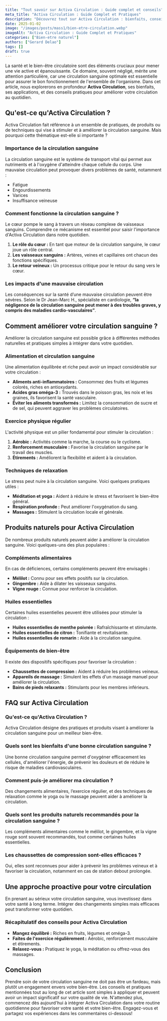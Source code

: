 ```yaml
---
title: "Tout savoir sur Activa Circulation : Guide complet et conseils"
meta_title: "Activa Circulation : Guide Complet et Pratiques"
description: "Découvrez tout sur Activa Circulation : bienfaits, conseils pratiques, et réponses à vos questions les plus fréquentes sur ce sujet essentiel."
date: 2025-01-02
image: "/images/posts/mass1/bien-etre-circulation.webp"
imageAlt: "Activa Circulation : Guide Complet et Pratiques"
categories: ["Bien-etre naturel"]
authors: ["Gerard Delao"]
tags: []
draft: true
---
```


La santé et le bien-être circulatoire sont des éléments cruciaux pour mener une vie active et épanouissante. Ce domaine, souvent négligé, mérite une attention particulière, car une circulation sanguine optimale est essentielle pour assurer le bon fonctionnement de l'ensemble de l'organisme. Dans cet article, nous explorerons en profondeur **Activa Circulation**, ses bienfaits, ses applications, et des conseils pratiques pour améliorer votre circulation au quotidien. 

## Qu'est-ce qu'Activa Circulation ?

Activa Circulation fait référence à un ensemble de pratiques, de produits ou de techniques qui vise à stimuler et à améliorer la circulation sanguine. Mais pourquoi cette thématique est-elle si importante ?

### Importance de la circulation sanguine

La circulation sanguine est le système de transport vital qui permet aux nutriments et à l'oxygène d'atteindre chaque cellule du corps. Une mauvaise circulation peut provoquer divers problèmes de santé, notamment :

- Fatigue
- Engourdissements
- Varices
- Insuffisance veineuse

### Comment fonctionne la circulation sanguine ?

Le cœur pompe le sang à travers un réseau complexe de vaisseaux sanguins. Comprendre ce mécanisme est essentiel pour saisir l'importance d'Activa Circulation dans notre quotidien.

1. **Le rôle du cœur :** En tant que moteur de la circulation sanguine, le cœur joue un rôle central.
2. **Les vaisseaux sanguins :** Artères, veines et capillaires ont chacun des fonctions spécifiques.
3. **Le retour veineux :** Un processus critique pour le retour du sang vers le cœur.

### Les impacts d'une mauvaise circulation

Les conséquences sur la santé d’une mauvaise circulation peuvent être sévères. Selon le Dr Jean-Marc H., spécialiste en cardiologie, **“la négligence de la circulation sanguine peut mener à des troubles graves, y compris des maladies cardio-vasculaires”**.

## Comment améliorer votre circulation sanguine ?

Améliorer la circulation sanguine est possible grâce à différentes méthodes naturelles et pratiques simples à intégrer dans votre quotidien.

### Alimentation et circulation sanguine

Une alimentation équilibrée et riche peut avoir un impact considérable sur votre circulation :

- **Aliments anti-inflammatoires :** Consommez des fruits et légumes colorés, riches en antioxydants.
- **Acides gras oméga-3 :** Trouvés dans le poisson gras, les noix et les graines, ils favorisent la santé vasculaire.
- **Éviter les aliments transformés :** Limitez la consommation de sucre et de sel, qui peuvent aggraver les problèmes circulatoires.

### Exercice physique régulier

L'activité physique est un pilier fondamental pour stimuler la circulation :

1. **Aérobic :** Activités comme la marche, la course ou le cyclisme.
2. **Renforcement musculaire :** Favorise la circulation sanguine par le travail des muscles.
3. **Étirements :** Améliorent la flexibilité et aident à la circulation.

### Techniques de relaxation

Le stress peut nuire à la circulation sanguine. Voici quelques pratiques utiles :

- **Méditation et yoga :** Aident à réduire le stress et favorisent le bien-être général.
- **Respiration profonde :** Peut améliorer l'oxygénation du sang.
- **Massages :** Stimulent la circulation locale et générale.

## Produits naturels pour Activa Circulation

De nombreux produits naturels peuvent aider à améliorer la circulation sanguine. Voici quelques-uns des plus populaires :

### Compléments alimentaires

En cas de déficiences, certains compléments peuvent être envisagés :

- **Mélilot :** Connu pour ses effets positifs sur la circulation.
- **Gingembre :** Aide à dilater les vaisseaux sanguins.
- **Vigne rouge :** Connue pour renforcer la circulation.

### Huiles essentielles

Certaines huiles essentielles peuvent être utilisées pour stimuler la circulation :

- **Huiles essentielles de menthe poivrée :** Rafraîchissante et stimulante.
- **Huiles essentielles de citron :** Tonifiante et revitalisante.
- **Huiles essentielles de romarin :** Aide à la circulation sanguine.

### Équipements de bien-être

Il existe des dispositifs spécifiques pour favoriser la circulation :

- **Chaussettes de compression :** Aident à réduire les problèmes veineux.
- **Appareils de massage :** Simulent les effets d'un massage manuel pour améliorer la circulation.
- **Bains de pieds relaxants :** Stimulants pour les membres inférieurs.

## FAQ sur Activa Circulation

### Qu'est-ce qu'Activa Circulation ?

Activa Circulation désigne des pratiques et produits visant à améliorer la circulation sanguine pour un meilleur bien-être.

### Quels sont les bienfaits d'une bonne circulation sanguine ?

Une bonne circulation sanguine permet d'oxygéner efficacement les cellules, d'améliorer l'énergie, de prévenir les douleurs et de réduire le risque de maladies cardiovasculaires.

### Comment puis-je améliorer ma circulation ?

Des changements alimentaires, l’exercice régulier, et des techniques de relaxation comme le yoga ou le massage peuvent aider à améliorer la circulation.

### Quels sont les produits naturels recommandés pour la circulation sanguine ?

Les compléments alimentaires comme le mélilot, le gingembre, et la vigne rouge sont souvent recommandés, tout comme certaines huiles essentielles.

### Les chaussettes de compression sont-elles efficaces ?

Oui, elles sont reconnues pour aider à prévenir les problèmes veineux et à favoriser la circulation, notamment en cas de station debout prolongée.

## Une approche proactive pour votre circulation

En prenant au sérieux votre circulation sanguine, vous investissez dans votre santé à long terme. Intégrer des changements simples mais efficaces peut transformer votre quotidien. 

### Récapitulatif des conseils pour Activa Circulation

- **Mangez équilibré :** Riches en fruits, légumes et oméga-3.
- **Faites de l'exercice régulièrement :** Aérobic, renforcement musculaire et étirements.
- **Relaxez-vous :** Pratiquez le yoga, la méditation ou offrez-vous des massages.

## Conclusion

Prendre soin de votre circulation sanguine ne doit pas être un fardeau, mais plutôt un engagement envers votre bien-être. Les conseils et pratiques mentionnées tout au long de cet article sont simples à appliquer et peuvent avoir un impact significatif sur votre qualité de vie. N'attendez plus, commencez dès aujourd'hui à intégrer Activa Circulation dans votre routine quotidienne pour favoriser votre santé et votre bien-être. Engagez-vous et partagez vos expériences dans les commentaires ci-dessous!

